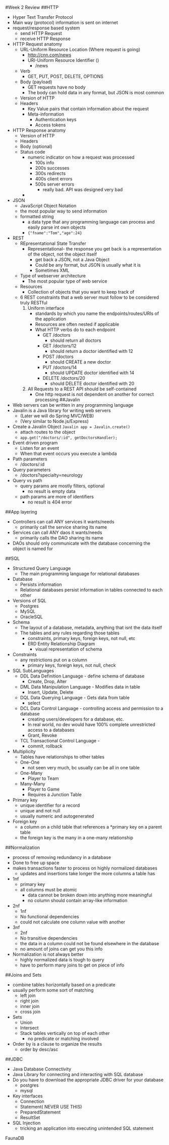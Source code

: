 #Week 2 Review
##HTTP
- Hyper Text Transfer Protocol
- Main way (protocol) information is sent on internet
- request/response based system
	- send HTTP Request
	- receive HTTP Response
- HTTP Request anatomy
	- URL-Uniform Resource Location (Where request is going)
		- http://cnn.com/news
		- URI-Uniform Resource Identifier ()
			- /news
	- Verb
		- GET, PUT, POST, DELETE, OPTIONS
	- Body (payload)
		- GET requests have no body
		- The body can hold data in any format, but JSON is most common
	- Version of HTTP
	- Headers
		- Key Value pairs that contain information about the request
		- Meta-information
			- Authentication keys
			- Access tokens
- HTTP Response anatomy
	- Version of HTTP
	- Headers
	- Body (optional)
	- Status code
		- numeric indicator on how a request was processed
			- 100s info
			- 200s successes
			- 300s redirects
			- 400s client errors
			- 500s server errors
				- really bad. API was designed very bad
		- 
- JSON
	- JavaScript Object Notation
	- the most popular way to send information
	- formatted string
		- a data type that any programming language can process and easily parse int own objects
		- `{"fname":"Tom","age":24}`
- REST
	- REpresentational State Transfer
		- Representational- the response you get back is a representation of the object, not the object itself
			- get back a JSON, not a Java Object
			- Could be any format, but JSON is usually what it is
			- Sometimes XML
	- Type of webserver architecture
		- The most popular type of web service
	- Resources
		- Collection of objects that you want to keep track of
	- 6 REST constraints that a web server must follow to be considered truly RESTful
		1. Uniform interface
			- standards by which you name the endpoints/routes/URIs of the application
			- Resources are often nested if applicable
			- What HTTP verbs do to each endpoint
				- GET /doctors
					- should return all doctors
				- GET /doctors/12
					- should return a doctor identified with 12
				- POST /doctors
					- should CREATE a new doctor
				- PUT /doctors/14
					- should UPDATE doctor identified with 14
				- DELETE /doctors/20
					- should DELETE doctor identified with 20
		2. All Requests to a REST API should be self-contained
			- One http request is not dependent on another for correct processing
##Javalin
- Web servers can be written in any programming language
- Javalin is a Java library for writing web servers
	- (Later we will do Spring MVC/WEB)
	- (Very similar to Node.js/Express)
- Create a Javalin Object `Javalin app = Javalin.create()`
	- attach routes to the object
	- `app.get("/doctors/:id", getDoctorsHandler);`
- Event driven program
	- Listen for an event
	- When that event occurs you execute a lambda
- Path parameters
	- /doctors/:id
- Query parameters
	- /doctors?specialty=neurology
- Query vs path
	- query params are mostly filters, optional
		- no result is empty data
	- path params are more of identifiers
		- no result is 404 error

	
##App layering
- Controllers can call ANY services it wants/needs
	- primarily call the service sharing its name
- Services can call ANY daos it wants/needs
	- primarily calls the DAO sharing its name
- DAOs should only communicate with the database concerning the object is named for

##SQL
- Structured Query Language
	- The main programming language for relational databases
- Database
	- Persists information 
	- Relational databases persist information in tables connected to each other
- Versions of SQL
	- Postgres
	- MySQL
	- OracleSQL
- Schema
	- The layout of a database, metadata, anything that isnt the data itself
	- The tables and any rules regarding those tables
		- constraints, primary keys, foreign keys, not null, etc
		- ERD Entity Relationship Diagram
			- visual representation of schema
- Constraints
	- any restrictions put on a column
		- primary keys, foreign keys, not null, check
- SQL SubLanguages
	- DDL Data Definition Language - define schema of database
		- Create, Drop, Alter
	- DML Data Manipulation Language - Modifies data in table
		- Insert, Update, Delete
	- DQL Data Querying Language - Gets data from table
		- select
	- DCL Data Control Language - controlling access and permission to a database
		- creating users/developers for a database, etc.
		- In real world, no dev would have 100% complete unrestricted access to a databases
		- Grant, Revoke
	- TCL Transactional Control Language - 
		- commit, rollback
- Multiplicity
	- Tables have relationships to other tables
	- One-One
		- not seen very much, bc usually can be all in one table
	- One-Many
		- Player to Team
	- Many-Many
		- Player to Game
		- Requires a Junction Table
- Primary key
	- unique identifier for a record
	- unique and not null
	- usually numeric and autogenerated
- Foreign key
	- a column on a child table that references a *primary key on a parent table
	- the foreign key is the many in a one-many relationship


##Normalization
- process of removing redundancy in a database
- Done to free up space 
- makes transactions faster to process on highly normalized databases
	- updates and insertions take longer the more columns a table has
- 1nf
	- primary key
	- all columns must be atomic
		- data cannot be broken down into anything more meaningful
		- no column should contain array-like information
- 2nf
	- 1nf
	- No functional dependencies
	- could not calculate one column value with another
- 3nf
	- 2nf
	- No transitive dependencies
	- the data in a column could not be found elsewhere in the database
	- no amount of joins can get you this info
- Normalization is not always better
	- highly normalized data is tough to query
	- have to perform many joins to get on piece of info

##Joins and Sets
- combine tables horizontally based on a predicate
- usually perform some sort of matching
	- left join
	- right join
	- inner join
	- cross join
- Sets
	- Union
	- Intersect
	- Stack tables vertically on top of each other
		- no predicate or matching involved
- Order by is a clause to organize the results 
	- order by desc/asc

##JDBC
- Java Database Connectivity
- Java Library for connecting and interacting with SQL database
- Do you have to download the appropriate JDBC driver for your database
	- postgres
	- mysql
- Key interfaces
	- Connection
	- Statement( NEVER USE THIS)
	- PreparedStatement
	- ResultSet
- SQL Injection
	- tricking an application into executing unintended SQL statement
	

FaunaDB
